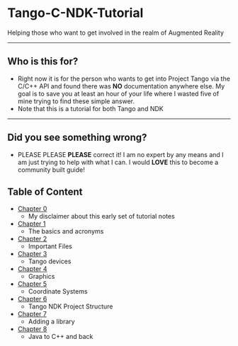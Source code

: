 # Tango-C-NDK-Tutorial
Helping those who want to get involved in the realm of Augmented Reality

------

## Who is this for?
* Right now it is for the person who wants to get into Project Tango via the C/C++ API and found there was **NO** documentation anywhere else. My goal is to save you at least an hour of your life where I wasted five of mine trying to find these simple answer.
* Note that this is a tutorial for both Tango and NDK

------

## Did you see something wrong?
* PLEASE PLEASE **PLEASE** correct it! I am no expert by any means and I am just trying to help with what I can. I would **LOVE** this to become a community built guide!

## Table of Content
* [Chapter 0](https://github.com/sjfricke/Tango-C-NDK-Tutorial/blob/master/Chapter_00.md)
    * My disclaimer about this early set of tutorial notes
* [Chapter 1](https://github.com/sjfricke/Tango-C-NDK-Tutorial/blob/master/Chapter_01.md)
    * The basics and acronyms
* [Chapter 2](https://github.com/sjfricke/Tango-C-NDK-Tutorial/blob/master/Chapter_02.md)
    * Important Files
* [Chapter 3](https://github.com/sjfricke/Tango-C-NDK-Tutorial/blob/master/Chapter_03.md)
    * Tango devices
* [Chapter 4](https://github.com/sjfricke/Tango-C-NDK-Tutorial/blob/master/Chapter_04.md)
    * Graphics
* [Chapter 5](https://github.com/sjfricke/Tango-C-NDK-Tutorial/blob/master/Chapter_05.md)
    * Coordinate Systems
* [Chapter 6](https://github.com/sjfricke/Tango-C-NDK-Tutorial/blob/master/Chapter_06.md)
    * Tango NDK Project Structure
* [Chapter 7](https://github.com/sjfricke/Tango-C-NDK-Tutorial/blob/master/Chapter_07.md)
    * Adding a library
* [Chapter 8](https://github.com/sjfricke/Tango-C-NDK-Tutorial/blob/master/Chapter_08.md)
    * Java to C++ and back